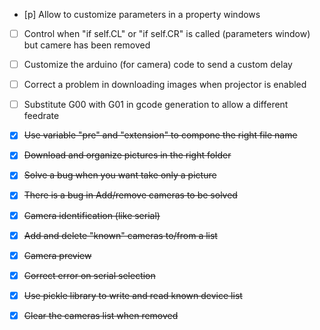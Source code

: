 - [p] Allow to customize parameters in a property windows
- [ ] Control when "if self.CL" or "if self.CR" is called (parameters window) but camere has been removed
- [ ] Customize the arduino (for camera) code to send a custom delay 
- [ ] Correct a problem in downloading images when projector is enabled
- [ ] Substitute G00 with G01 in gcode generation to allow a different feedrate

- [x] <del>Use variable "pre" and "extension" to compone the right file name</del>
- [x] <del>Download and organize pictures in the right folder</del>
- [x] <del>Solve a bug when you want take only a picture</del>
- [x] <del>There is a bug in Add/remove cameras to be solved</del>
- [x] <del>Camera identification (like serial)</del>
- [x] <del>Add and delete "known" cameras to/from a list</del>
- [x] <del>Camera preview</del>
- [x] <del>Correct error on serial selection</del>
- [x] <del>Use pickle library to write and read known device list</del>
- [x] <del>Clear the cameras list when removed</del>

 
